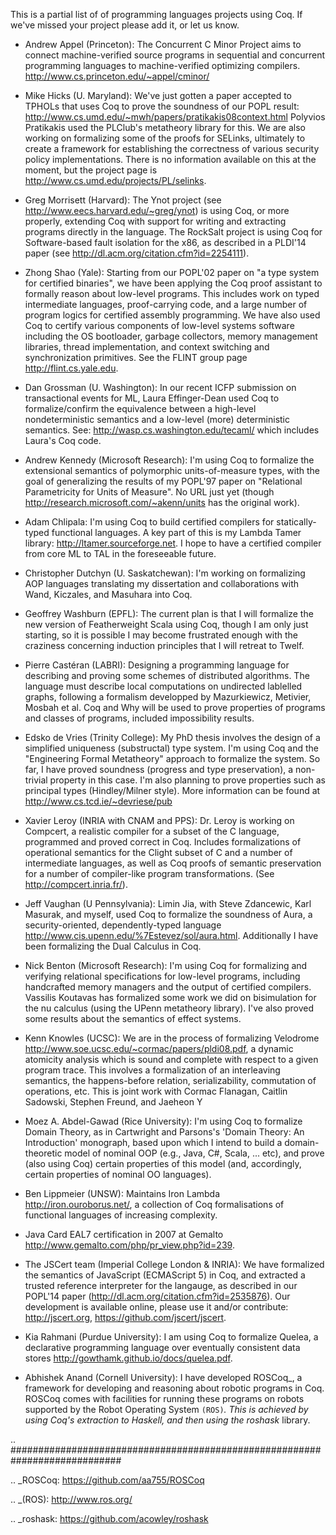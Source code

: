 This is a partial list of of programming languages projects using Coq.  If we've missed your project please add it, or let us know.

* Andrew Appel (Princeton): The Concurrent C Minor Project aims to connect machine-verified source programs in sequential and concurrent programming languages to machine-verified optimizing compilers.  http://www.cs.princeton.edu/~appel/cminor/

* Mike Hicks (U. Maryland): We've just gotten a paper accepted to TPHOLs that uses Coq to prove the soundness of our POPL result: http://www.cs.umd.edu/~mwh/papers/pratikakis08context.html Polyvios Pratikakis used the PLClub's metatheory library for this.  We are also working on formalizing some of the proofs for SELinks, ultimately to create a framework for establishing the correctness of various security policy implementations.  There is no information available on this at the moment, but the project page is http://www.cs.umd.edu/projects/PL/selinks.

* Greg Morrisett (Harvard): The Ynot project (see http://www.eecs.harvard.edu/~greg/ynot) is using Coq, or more properly, extending Coq with support for writing and extracting programs directly in the language. The RockSalt project is using Coq for Software-based fault isolation for the x86, as described in a PLDI'14 paper (see http://dl.acm.org/citation.cfm?id=2254111).

* Zhong Shao (Yale): Starting from our POPL'02 paper on "a type system for certified binaries", we have been applying the Coq proof assistant to formally reason about low-level programs.  This includes work on typed intermediate languages, proof-carrying code, and a large number of program logics for certified assembly programming. We have also used Coq to certify various components of low-level systems software including the OS bootloader, garbage collectors, memory management libraries, thread implementation, and context switching and synchronization primitives. See the FLINT group page http://flint.cs.yale.edu.

* Dan Grossman (U. Washington): In our recent ICFP submission on transactional events for ML, Laura Effinger-Dean used Coq to formalize/confirm the equivalence between a high-level nondeterministic semantics and a low-level (more) deterministic semantics.  See: http://wasp.cs.washington.edu/tecaml/ which includes Laura's Coq code.

* Andrew Kennedy (Microsoft Research): I'm using Coq to formalize the extensional semantics of polymorphic units-of-measure types, with the goal of generalizing the results of my POPL'97 paper on "Relational Parametricity for Units of Measure".  No URL just yet (though http://research.microsoft.com/~akenn/units has the original work).

* Adam Chlipala: I'm using Coq to build certified compilers for statically-typed functional languages.  A key part of this is my Lambda Tamer library:  http://ltamer.sourceforge.net.  I hope to have a certified compiler from core ML to TAL in the foreseeable future.

* Christopher Dutchyn (U. Saskatchewan): I'm working on formalizing AOP languages translating my dissertation and collaborations with Wand, Kiczales, and Masuhara into Coq.

* Geoffrey Washburn (EPFL): The current plan is that I will formalize the new version of Featherweight Scala using Coq, though I am only just starting, so it is possible I may become frustrated enough with the craziness concerning induction principles that I will retreat to Twelf. 

* Pierre Castéran (LABRI): Designing a programming language for describing and proving some schemes of distributed algorithms. The language must describe local computations on undirected lablelled graphs, following a formalism developped by Mazurkiewicz, Metivier, Mosbah et al. Coq and Why will be used to prove properties of programs and classes of programs, included impossibility results.

* Edsko de Vries (Trinity College): My PhD thesis involves the design of a simplified uniqueness (substructal) type system. I'm using Coq and the "Engineering Formal Metatheory" approach to formalize the system. So far, I have proved soundness (progress and type preservation), a non-trivial property in this case. I'm also planning to prove properties such as principal types (Hindley/Milner style). More information can be found at http://www.cs.tcd.ie/~devriese/pub

* Xavier Leroy (INRIA with CNAM and PPS):  Dr. Leroy is working on Compcert, a realistic compiler for a subset of the C language, programmed and proved correct in Coq.  Includes formalizations of operational semantics for the Clight subset of C and a number of intermediate languages, as well as Coq proofs of semantic preservation for a number of compiler-like program transformations.  (See http://compcert.inria.fr/).

* Jeff Vaughan (U Pennsylvania):  Limin Jia, with Steve Zdancewic, Karl Masurak, and myself, used Coq to formalize the soundness of Aura, a security-oriented, dependently-typed language http://www.cis.upenn.edu/%7Estevez/sol/aura.html.  Additionally I have been formalizing the Dual Calculus in Coq.

* Nick Benton (Microsoft Research): I'm using Coq for formalizing and verifying relational specifications for low-level programs, including handcrafted memory managers and the output of certified compilers. Vassilis Koutavas has formalized some work we did on bisimulation for the nu calculus (using the UPenn metatheory library). I've also proved some results about the semantics of effect systems.

* Kenn Knowles (UCSC): We are in the process of formalizing Velodrome http://www.soe.ucsc.edu/~cormac/papers/pldi08.pdf, a dynamic atomicity analysis which is sound and complete with respect to a given program trace.  This involves a formalization of an interleaving semantics, the happens-before relation, serializability, commutation of operations, etc. This is joint work with Cormac Flanagan, Caitlin Sadowski, Stephen Freund, and Jaeheon Y

* Moez A. Abdel-Gawad (Rice University): I'm using Coq to formalize Domain Theory, as in Cartwright and Parsons's 'Domain Theory: An Introduction' monograph, based upon which I intend to build a domain-theoretic model of nominal OOP (e.g., Java, C#, Scala, ... etc), and prove (also using Coq) certain properties of this model (and, accordingly, certain properties of nominal OO languages).

* Ben Lippmeier (UNSW): Maintains Iron Lambda http://iron.ouroborus.net/, a collection of Coq formalisations of functional languages of increasing complexity.

* Java Card EAL7 certification in 2007 at Gemalto http://www.gemalto.com/php/pr_view.php?id=239.

* The JSCert team (Imperial College London & INRIA): We have formalized the semantics of JavaScript (ECMAScript 5) in Coq, and extracted a trusted reference interpreter for the langauge, as described in our POPL'14 paper (http://dl.acm.org/citation.cfm?id=2535876). Our development is available online, please use it and/or contribute: http://jscert.org, https://github.com/jscert/jscert.

* Kia Rahmani (Purdue University): I am using Coq to formalize Quelea, a declarative programming language over eventually consistent data stores http://gowthamk.github.io/docs/quelea.pdf.

* Abhishek Anand (Cornell University): I have developed ROSCoq_, a framework for developing and reasoning about robotic programs in Coq. ROSCoq comes with facilities for running these programs on robots supported by the Robot Operating System  `(ROS)`_. This is achieved by using Coq's extraction to Haskell, and then using the roshask_ library.

.. ############################################################################

.. _ROSCoq: https://github.com/aa755/ROSCoq

.. _(ROS): http://www.ros.org/

.. _roshask: https://github.com/acowley/roshask

